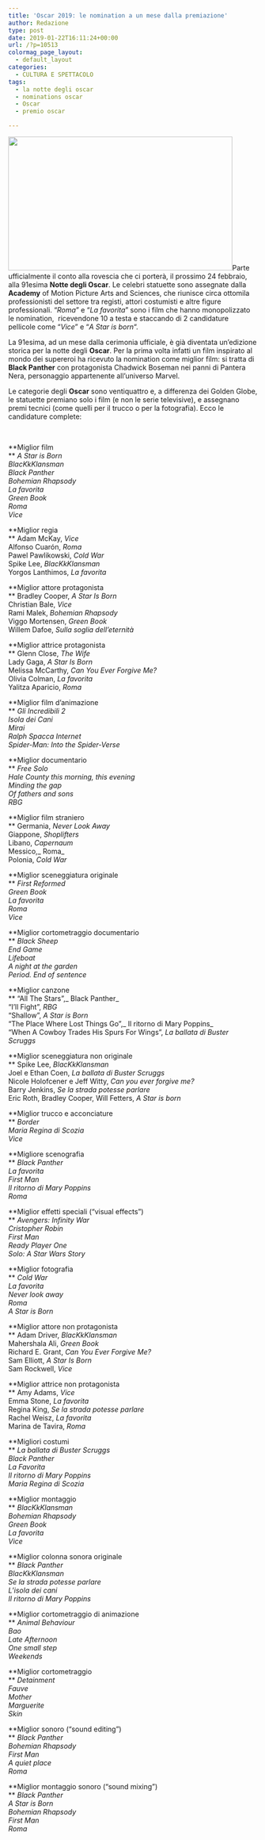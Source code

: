 ```yaml
---
title: 'Oscar 2019: le nomination a un mese dalla premiazione'
author: Redazione
type: post
date: 2019-01-22T16:11:24+00:00
url: /?p=10513
colormag_page_layout:
  - default_layout
categories:
  - CULTURA E SPETTACOLO
tags:
  - la notte degli oscar
  - nominations oscar
  - Oscar
  - premio oscar

---
```

<img decoding="async" loading="lazy" class="alignleft wp-image-10514 " src="https://progressonline.it/wp-content/uploads/2019/01/black-panther11-1030x615-1024x611.jpg" alt="" width="453" height="270" />Parte ufficialmente il conto alla rovescia che ci porterà, il prossimo 24 febbraio, alla 91esima **Notte degli Oscar**. Le celebri statuette sono assegnate dalla **Academy** of Motion Picture Arts and Sciences, che riunisce circa ottomila professionisti del settore tra registi, attori costumisti e altre figure professionali. &#8220;_Roma_&#8221; e &#8220;_La favorita_&#8221; sono i film che hanno monopolizzato le nomination,  ricevendone 10 a testa e staccando di 2 candidature pellicole come &#8220;_Vice_&#8221; e &#8220;_A Star is born_&#8220;.

La 91esima, ad un mese dalla cerimonia ufficiale, è già diventata un&#8217;edizione storica per la notte degli **Oscar**. Per la prima volta infatti un film inspirato al mondo dei supereroi ha ricevuto la nomination come miglior film: si tratta di **Black Panther** con protagonista Chadwick Boseman nei panni di Pantera Nera, personaggio appartenente all&#8217;universo Marvel.

Le categorie degli **Oscar** sono ventiquattro e, a differenza dei Golden Globe, le statuette premiano solo i film (e non le serie televisive), e assegnano premi tecnici (come quelli per il trucco o per la fotografia). Ecco le candidature complete:

&nbsp;

**Miglior film  
** _A Star is Born_  
_BlacKkKlansman_  
_Black Panther_  
_Bohemian Rhapsody_  
_La favorita_  
_Green Book_  
_Roma_  
_Vice_

**Miglior regia  
** Adam McKay, _Vice_  
Alfonso Cuarón, _Roma_  
Pawel Pawlikowski, _Cold War_  
Spike Lee, _BlacKkKlansman_  
Yorgos Lanthimos, _La favorita_

**Miglior attore protagonista  
** Bradley Cooper, _A Star Is Born_  
Christian Bale, _Vice_  
Rami Malek, _Bohemian Rhapsody_  
Viggo Mortensen, _Green Book_  
Willem Dafoe, _Sulla soglia dell’eternità_

**Miglior attrice protagonista  
** Glenn Close, _The Wife_  
Lady Gaga, _A Star Is Born_  
Melissa McCarthy, _Can You Ever Forgive Me?_  
Olivia Colman, _La favorita_  
Yalitza Aparicio, _Roma_

**Miglior film d’animazione  
** _Gli Incredibili 2_  
_Isola dei Cani_  
_Mirai_  
_Ralph Spacca Internet_  
_Spider-Man: Into the Spider-Verse_

**Miglior documentario  
** _Free Solo_  
_Hale County this morning, this evening_  
_Minding the gap_  
_Of fathers and sons_  
_RBG_

**Miglior film straniero  
** Germania, _Never Look Away_  
Giappone, _Shoplifters_  
Libano, _Capernaum_  
Messico,_ Roma_  
Polonia, _Cold War_

**Miglior sceneggiatura originale  
** _First Reformed_  
_Green Book_  
_La favorita_  
_Roma_  
_Vice_

**Miglior cortometraggio documentario  
** _Black Sheep_  
_End Game_  
_Lifeboat_  
_A night at the garden_  
_Period. End of sentence_

**Miglior canzone  
** “All The Stars”,_ Black Panther_  
“I’ll Fight”, _RBG_  
“Shallow”, _A Star is Born_  
“The Place Where Lost Things Go”,_ Il ritorno di Mary Poppins_  
“When A Cowboy Trades His Spurs For Wings”, _La ballata di Buster Scruggs_

**Miglior sceneggiatura non originale  
** Spike Lee, _BlacKkKlansman_  
Joel e Ethan Coen, _La ballata di Buster Scruggs_  
Nicole Holofcener e Jeff Witty, _Can you ever forgive me?_  
Barry Jenkins, _Se la strada potesse parlare_  
Eric Roth, Bradley Cooper, Will Fetters, _A Star is born_

**Miglior trucco e acconciature  
** _Border_  
_Maria Regina di Scozia_  
_Vice_

**Migliore scenografia  
** _Black Panther_  
_La favorita_  
_First Man_  
_Il ritorno di Mary Poppins_  
_Roma_

**Miglior effetti speciali (“visual effects”)  
** _Avengers: Infinity War_  
_Cristopher Robin_  
_First Man_  
_Ready Player One_  
_Solo: A Star Wars Story_

**Miglior fotografia  
** _Cold War_  
_La favorita_  
_Never look away_  
_Roma_  
_A Star is Born_

**Miglior attore non protagonista  
** Adam Driver, _BlacKkKlansman_  
Mahershala Ali, _Green Book_  
Richard E. Grant, _Can You Ever Forgive Me?_  
Sam Elliott, _A Star Is Born_  
Sam Rockwell, _Vice_

**Miglior attrice non protagonista  
** Amy Adams, _Vice_  
Emma Stone, _La favorita_  
Regina King, _Se la strada potesse parlare_  
Rachel Weisz, _La favorita_  
Marina de Tavira, _Roma_

**Migliori costumi  
** _La ballata di Buster Scruggs_  
_Black Panther_  
_La Favorita_  
_Il ritorno di Mary Poppins_  
_Maria Regina di Scozia_

**Miglior montaggio  
** _BlacKkKlansman_  
_Bohemian Rhapsody_  
_Green Book_  
_La favorita_  
_Vice_

**Miglior colonna sonora originale  
** _Black Panther_  
_BlacKkKlansman_  
_Se la strada potesse parlare_  
_L’isola dei cani_  
_Il ritorno di Mary Poppins_

**Miglior cortometraggio di animazione  
** _Animal Behaviour_  
_Bao_  
_Late Afternoon_  
_One small step_  
_Weekends_

**Miglior cortometraggio  
** _Detainment_  
_Fauve_  
_Mother_  
_Marguerite_  
_Skin_

**Miglior sonoro (“sound editing”)  
** _Black Panther_  
_Bohemian Rhapsody_  
_First Man_  
_A quiet place_  
_Roma_

**Miglior montaggio sonoro (“sound mixing”)  
** _Black Panther_  
_A Star is Born_  
_Bohemian Rhapsody_  
_First Man_  
_Roma_
